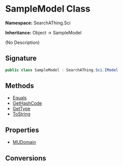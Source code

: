 # SampleModel Class
**Namespace:** SearchAThing.Sci

**Inheritance:** Object → SampleModel

(No Description)

## Signature
```csharp
public class SampleModel : SearchAThing.Sci.IModel
```
## Methods
- [Equals](SampleModel/Equals.md)
- [GetHashCode](SampleModel/GetHashCode.md)
- [GetType](SampleModel/GetType.md)
- [ToString](SampleModel/ToString.md)
## Properties
- [MUDomain](SampleModel/MUDomain.md)
## Conversions
